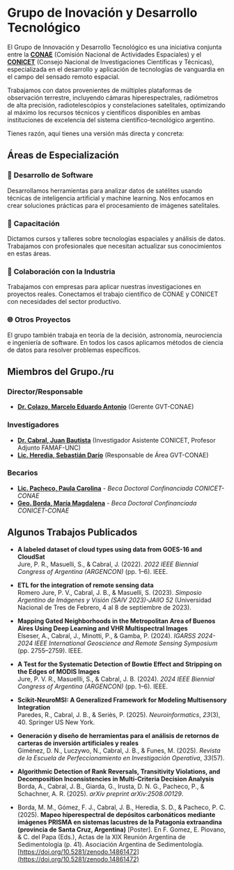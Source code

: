 # Grupo de Inovación y Desarrollo Tecnológico

<!-- BODY -->

El Grupo de Innovación y Desarrollo Tecnológico es una iniciativa conjunta entre la [**CONAE**](https://www.conae.gov.ar/) (Comisión Nacional de Actividades Espaciales) y el [**CONICET**](https://www.conicet.gov.ar/) (Consejo Nacional de Investigaciones Científicas y Técnicas), especializada en el desarrollo y aplicación de tecnologías de vanguardia en el campo del sensado remoto espacial.

Trabajamos con datos provenientes de múltiples plataformas de observación terrestre, incluyendo cámaras hiperespectrales, radiómetros de alta precisión, radiotelescópios y constelaciones satelitales, optimizando al máximo los recursos técnicos y científicos disponibles en ambas instituciones de excelencia del sistema científico-tecnológico argentino.

Tienes razón, aquí tienes una versión más directa y concreta:

## Áreas de Especialización

### 🔬 **Desarrollo de Software**
Desarrollamos herramientas para analizar datos de satélites usando técnicas de inteligencia artificial y machine learning. Nos enfocamos en crear soluciones prácticas para el procesamiento de imágenes satelitales.

### 👥 **Capacitación**
Dictamos cursos y talleres sobre tecnologías espaciales y análisis de datos. Trabajamos con profesionales que necesitan actualizar sus conocimientos en estas áreas.

### 🚀 **Colaboración con la Industria**
Trabajamos con empresas para aplicar nuestras investigaciones en proyectos reales. Conectamos el trabajo científico de CONAE y CONICET con necesidades del sector productivo.

### 🌐 **Otros Proyectos**

El grupo también trabaja en teoría de la decisión, astronomía, neurociencia e ingeniería de software. En todos los casos aplicamos métodos de ciencia de datos para resolver problemas específicos.


## Miembros del Grupo./ru   

### Director/Responsable
- **[Dr. Colazo, Marcelo Eduardo Antonio](https://www.linkedin.com/in/marcelo-colazo-37b0ab4/?originalSubdomain=ar)** (Gerente GVT-CONAE)

### Investigadores
- **[Dr. Cabral, Juan Bautista](jbcabral.quatrope.org)** (Investigador Asistente CONICET, Profesor Adjunto FAMAF-UNC)
- **[Lic. Heredia, Sebastián Darío](https://www.linkedin.com/in/sebastian-dario-heredia/)** (Responsable de Área GVT-CONAE)


### Becarios
- **[Lic. Pacheco, Paula Carolina](https://bicyt.conicet.gov.ar/fichas/p/paula-carolina-pacheco)** - *Beca Doctoral Confinanciada CONICET-CONAE*
- **[Geo. Borda, María Magdalena](https://bicyt.conicet.gov.ar/fichas/p/maria-magdalena-borda)** - *Beca Doctoral Confinanciada CONICET-CONAE*


## Algunos Trabajos Publicados

- **A labeled dataset of cloud types using data from GOES-16 and CloudSat**  
Jure, P. R., Masuelli, S., & Cabral, J. (2022). *2022 IEEE Biennial Congress of Argentina (ARGENCON)* (pp. 1–6). IEEE.

- **ETL for the integration of remote sensing data**  
Romero Jure, P. V., Cabral, J. B., & Masuelli, S. (2023). *Simposio Argentino de Imágenes y Visión (SAIV 2023)-JAIIO 52* (Universidad Nacional de Tres de Febrero, 4 al 8 de septiembre de 2023).

- **Mapping Gated Neighborhoods in the Metropolitan Area of Buenos Aires Using Deep Learning and VHR Multispectral Images**  
Elseser, A., Cabral, J., Minotti, P., & Gamba, P. (2024). *IGARSS 2024-2024 IEEE International Geoscience and Remote Sensing Symposium* (pp. 2755–2759). IEEE.

- **A Test for the Systematic Detection of Bowtie Effect and Stripping on the Edges of MODIS Images**  
Jure, P. V. R., Masuellli, S., & Cabral, J. B. (2024). *2024 IEEE Biennial Congress of Argentina (ARGENCON)* (pp. 1–6). IEEE.

- **Scikit-NeuroMSI: A Generalized Framework for Modeling Multisensory Integration**  
Paredes, R., Cabral, J. B., & Seriès, P. (2025). *Neuroinformatics*, *23*(3), 40. Springer US New York.

- **Generación y diseño de herramientas para el análisis de retornos de carteras de inversión artificiales y reales**  
Giménez, D. N., Luczywo, N., Cabral, J. B., & Funes, M. (2025). *Revista de la Escuela de Perfeccionamiento en Investigación Operativa*, *33*(57).

- **Algorithmic Detection of Rank Reversals, Transitivity Violations, and Decomposition Inconsistencies in Multi-Criteria Decision Analysis**  
Borda, A., Cabral, J. B., Giarda, G., Irusta, D. N. G., Pacheco, P., & Schachner, A. R. (2025). *arXiv preprint arXiv:2508.00129*.

- Borda, M. M., Gómez, F. J., Cabral, J. B., Heredia, S. D., & Pacheco, P. C. (2025). **Mapeo hiperespectral de depósitos carbonáticos mediante imágenes PRISMA en sistemas lacustres de la Patagonia extraandina (provincia de Santa Cruz, Argentina)** \[Poster]. En F. Gomez, E. Piovano, & C. del Papa (Eds.), Actas de la XIX Reunión Argentina de Sedimentología (p. 41). Asociación Argentina de Sedimentología. [https://doi.org/10.5281/zenodo.14861472](https://doi.org/10.5281/zenodo.14861472)



